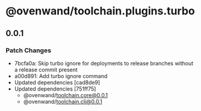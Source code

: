 # @ovenwand/toolchain.plugins.turbo

## 0.0.1

### Patch Changes

- 7bcfa0a: Skip turbo ignore for deployments to release branches without a release commit present
- a00d891: Add turbo ignore command
- Updated dependencies [cad8de9]
- Updated dependencies [751ff75]
  - @ovenwand/toolchain.core@0.0.1
  - @ovenwand/toolchain.cli@0.0.1
